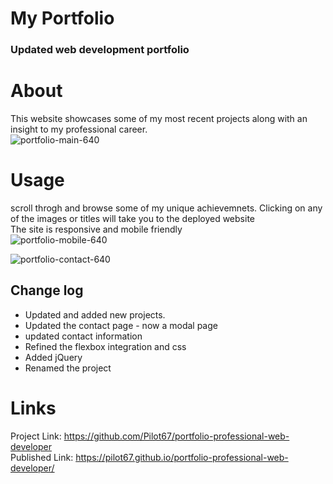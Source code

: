 # My Portfolio
### Updated web development portfolio  
  
# About  
This website showcases some of my most recent projects along with an insight to my professional career.  
![portfolio-main-640](https://user-images.githubusercontent.com/86697483/137245947-f547aa8c-adc1-40d8-8483-d6e91f73c947.png)  
  

# Usage  
scroll throgh and browse some of my unique achievemnets. Clicking on any of the images or titles will take you to the deployed website  
The site is responsive and mobile friendly  
![portfolio-mobile-640](https://user-images.githubusercontent.com/86697483/137246343-7c967f5c-2a2d-4e63-b84d-c1113becf32c.png)  
  
![portfolio-contact-640](https://user-images.githubusercontent.com/86697483/137246377-52361697-d6e7-4448-856c-28ed6051f432.png)  
  
## Change log  
* Updated and added new projects.  
* Updated the contact page - now a modal page  
* updated contact information  
* Refined the flexbox integration and css  
* Added jQuery  
* Renamed the project
  
# Links
Project Link: https://github.com/Pilot67/portfolio-professional-web-developer  
Published Link: https://pilot67.github.io/portfolio-professional-web-developer/  
